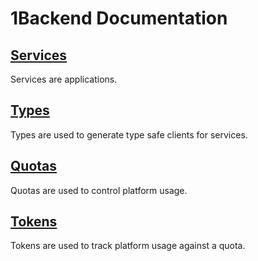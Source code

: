 # 1Backend Documentation

## [Services](services.md)

Services are applications.

## [Types](types.md)

Types are used to generate type safe clients for services.

## [Quotas](quotas.md)

Quotas are used to control platform usage.

## [Tokens](tokens.md)

Tokens are used to track platform usage against a quota.
